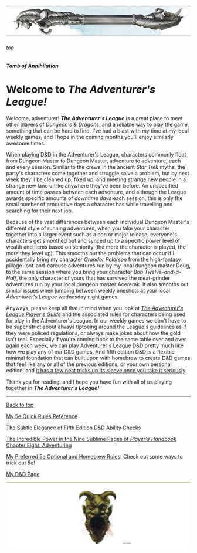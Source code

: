 
![immovable rod](/images/immovable-rod.jpg)

###### top


##### Tomb of Annihilation

# Welcome to _**The Adventurer's League!**_

Welcome, adventurer! _**The Adventurer's League**_ is a great place to meet other players of _Dungeon's & Dragons_, and a reliable way to play the game, something that can be hard to find. I've had a blast with my time at my local weekly games, and I hope in the coming months you'll enjoy similarly awesome times.

When playing D&D in the Adventurer's League, characters commonly float from Dungeon Master to Dungeon Master, adventure to adventure, each and every session. Similar to the crews in the ancient _Star Trek_ myths, the party's characters come together and struggle solve a problem, but by next week they'll be cleaned up, fixed up, and meeting strange new people in a strange new land unlike anywhere they've been before. An unspecified amount of time passes between each adventure, and although the League awards specific amounts of _downtime days_ each session, this is only the small number of productive days a character has while travelling and searching for their next job.

Because of the vast differences between each individual Dungeon Master's different style of running adventures, when you take your character together into a larger event such as a con or major release, everyone's characters get smoothed out and synced up to a specific power level of wealth and items based on seniority (the more the character is played, the more they level up). This smooths out the problems that can occur if I accidentally bring my character _Grandor Pelorson_ from the high-fantasy pillage-loot-and-carouse adventures run by my local dungeon master Doug, to the same session where you bring your character _Bob Twelve-and-a-Half_, the only character of yours that has survived the meat-grinder adventures run by your local dungeon master Acererak. It also smooths out similar issues when jumping between weekly oneshots at your local _Adventurer's League_ wednesday night games.

Anyways, please keep all that in mind when you look at [_The Adventurer's League Player's Guide_](https://media.wizards.com/2020/dnd/downloads/ALPGv92.pdf) and the associated rules for characters being used for play in the Adventurer's League. In our weekly games we don't have to be super strict about always tiptoeing around the League's guidelines as if they were policed regulations, or always make jokes about how the gold isn't real. Especially if you're coming back to the same table over and over again each week, we can play Adventurer's League D&D pretty much like how we play any of our D&D games. And fifth edition D&D is a flexible minimal foundation that can built upon with homebrew to create D&D games that feel like any or all of the previous editions, or your own personal edition, and [it has a few neat tricks up its sleeve once you take it seriously](5e_ability_checks.md#top).

Thank you for reading, and I hope you have fun with all of us playing together in **_The Adventurer's League!_**

---

[Back to top](#top)

[My 5e Quick Rules Reference](5e_reference.md#top)

[The Subtle Elegance of Fifth Edition D&D Ability Checks](5e_ability_checks.md#top)

[The Incredible Power in the Nine Sublime Pages of _Player's Handbook_ Chapter Eight: Adventuring](5e_phb_chapter_eight.md#top)

[My Preferred 5e Optional and Homebrew Rules](5e_homebrew.md#top). Check out some ways to trick out 5e!

[My D&D Page](/README.md#top)

![the end](/images/toa-end.jpg)
